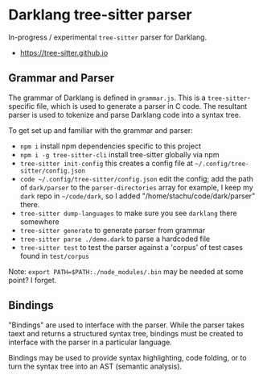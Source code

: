 # Darklang tree-sitter parser

In-progress / experimental `tree-sitter` parser for Darklang.


- https://tree-sitter.github.io

## Grammar and Parser

The grammar of Darklang is defined in `grammar.js`.
This is a `tree-sitter`-specific file, which is used to generate a parser in C code.
The resultant parser is used to tokenize and parse Darklang code into a syntax tree.

To get set up and familiar with the grammar and parser:

- `npm i` install npm dependencies specific to this project
- `npm i -g tree-sitter-cli`
  install tree-sitter globally via npm
- `tree-sitter init-config`
  this creates a config file at `~/.config/tree-sitter/config.json`
- `code ~/.config/tree-sitter/config.json`
  edit the config; add the path of `dark/parser` to the `parser-directories` array
  for example, I keep my `dark` repo in `~/code/dark`,
  so I added "/home/stachu/code/dark/parser" there.
- `tree-sitter dump-languages` to make sure you see `darklang` there somewhere
- `tree-sitter generate` to generate parser from grammar
- `tree-sitter parse ./demo.dark` to parse a hardcoded file
- `tree-sitter test` to test the parser against a 'corpus' of test cases found in `test/corpus`

Note: `export PATH=$PATH:./node_modules/.bin` may be needed at some point? I forget.

## Bindings

"Bindings" are used to interface with the parser. While the parser takes taext and returns a structured syntax tree,
bindings must be created to interface with the parser in a particular language.

Bindings may be used to provide syntax highlighting, code folding, or to turn the syntax tree into an AST (semantic analysis).
